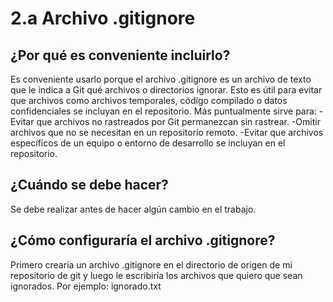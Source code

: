 # 2.a Archivo .gitignore

## ¿Por qué es conveniente incluirlo?

Es conveniente usarlo porque el archivo .gitignore es un archivo de texto que le indica a Git qué archivos o directorios ignorar. Esto es útil para evitar que archivos como archivos temporales, código compilado o datos confidenciales se incluyan en el repositorio. Más puntualmente sirve para:
-Evitar que archivos no rastreados por Git permanezcan sin rastrear. 
-Omitir archivos que no se necesitan en un repositorio remoto. 
-Evitar que archivos específicos de un equipo o entorno de desarrollo se incluyan en el repositorio.

## ¿Cuándo se debe hacer?

Se debe realizar antes de hacer algún cambio en el trabajo.

## ¿Cómo configuraría el archivo .gitignore?

Primero crearía un archivo .gitignore en el directorio de origen de mi repositorio de git y luego le escribiría los archivos que quiero que sean ignorados. Por ejemplo: ignorado.txt